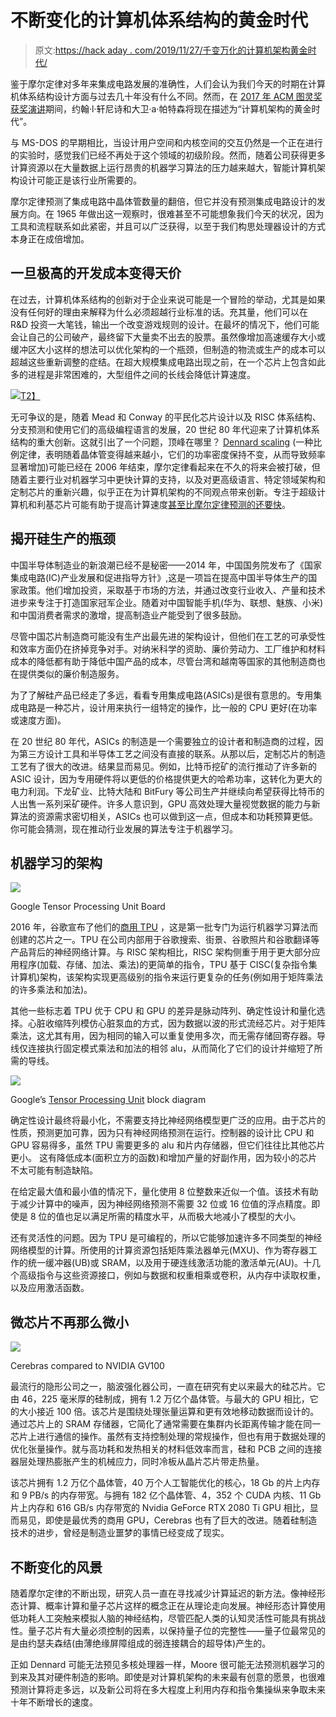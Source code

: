 # 不断变化的计算机体系结构的黄金时代

> 原文:[https://hack aday . com/2019/11/27/千变万化的计算机架构黄金时代/](https://hackaday.com/2019/11/27/the-golden-age-of-ever-changing-computer-architecture/)

鉴于摩尔定律对多年来集成电路发展的准确性，人们会认为我们今天的时期在计算机体系结构设计方面与过去几十年没有什么不同。然而，在 [2017 年 ACM 图灵奖获奖演讲](https://www.youtube.com/watch?v=3LVeEjsn8Ts)期间，约翰·l·轩尼诗和大卫·a·帕特森将现在描述为“计算机架构的黄金时代”。

与 MS-DOS 的早期相比，当设计用户空间和内核空间的交互仍然是一个正在进行的实验时，感觉我们已经不再处于这个领域的初级阶段。然而，随着公司获得更多计算资源以在大量数据上运行昂贵的机器学习算法的压力越来越大，智能计算机架构设计可能正是该行业所需要的。

摩尔定律预测了集成电路中晶体管数量的翻倍，但它并没有预测集成电路设计的发展方向。在 1965 年做出这一观察时，很难甚至不可能想象我们今天的状况，因为工具和流程联系如此紧密，并且可以广泛获得，以至于我们构思处理器设计的方式本身正在成倍增加。

## 一旦极高的开发成本变得天价

在过去，计算机体系结构的创新对于企业来说可能是一个冒险的举动，尤其是如果没有任何好的理由来解释为什么必须超越行业标准的话。充其量，他们可以在 R&D 投资一大笔钱，输出一个改变游戏规则的设计。在最坏的情况下，他们可能会让自己的公司破产，最终留下大量卖不出去的股票。虽然像增加高速缓存大小或缓冲区大小这样的想法可以优化架构的一个瓶颈，但制造的物流或生产的成本可以超越这些重新调整的症结。在超大规模集成电路出现之前，在一个芯片上包含如此多的进程是非常困难的，大型组件之间的长线会降低计算速度。

[![](../Images/62ee16cd6e3610af2dc300dfa3d28b2d.png)T2】](https://hackaday.com/wp-content/uploads/2019/11/silicon-wafer-1.jpg)

无可争议的是，随着 Mead 和 Conway 的平民化芯片设计以及 RISC 体系结构、分支预测和使用它们的高级编程语言的发展，20 世纪 80 年代迎来了计算机体系结构的重大创新。这就引出了一个问题，顶峰在哪里？ [Dennard scaling](https://en.wikipedia.org/wiki/Dennard_scaling) (一种比例定律，表明随着晶体管变得越来越小，它们的功率密度保持不变，从而导致频率显著增加)可能已经在 2006 年结束，摩尔定律看起来在不久的将来会被打破，但随着主要行业对机器学习中更快计算的支持，以及对更高级语言、特定领域架构和定制芯片的重新兴趣，似乎正在为计算机架构的不同观点带来创新。专注于超级计算机和利基芯片可能有助于提高计算速度[甚至比摩尔定律预测的还要快](https://conferences.oreilly.com/artificial-intelligence/ai-ca-2018/public/schedule/detail/70344)。

## 揭开硅生产的瓶颈

中国半导体制造业的新浪潮已经不是秘密——2014 年，中国国务院发布了《国家集成电路(IC)产业发展和促进指导方针》,这是一项旨在提高中国半导体生产的国家政策。他们增加投资，采取基于市场的方法，并通过改变行业收入、产量和技术进步来专注于打造国家冠军企业。随着对中国智能手机(华为、联想、魅族、小米)和中国消费者需求的激增，提高制造业产能受到了很多鼓励。

尽管中国芯片制造商可能没有生产出最先进的架构设计，但他们在工艺的可承受性和效率方面仍在挤掉竞争对手。对纳米科学的资助、廉价劳动力、工厂维护和材料成本的降低都有助于降低中国产品的成本，尽管台湾和越南等国家的其他制造商也在提供类似的廉价制造服务。

为了了解硅产品已经走了多远，看看专用集成电路(ASICs)是很有意思的。专用集成电路是一种芯片，设计用来执行一组特定的操作，比一般的 CPU 更好(在功率或速度方面)。

在 20 世纪 80 年代，ASICs 的制造是一个需要独立的设计者和制造商的过程，因为第三方设计工具和半导体工艺之间没有直接的联系。从那以后，定制芯片的制造工艺有了很大的改进。结果显而易见。例如，比特币挖矿的流行推动了许多新的 ASIC 设计，因为专用硬件将以更低的价格提供更大的哈希功率，这转化为更大的电力利润。下龙矿业、比特大陆和 BitFury 等公司生产并继续向希望获得比特币的人出售一系列采矿硬件。许多人意识到，GPU 高效处理大量视觉数据的能力与新算法的资源需求密切相关，ASICs 也可以做到这一点，但成本和功耗预算更低。你可能会猜测，现在推动行业发展的算法专注于机器学习。

## 机器学习的架构

![](../Images/b41b777351ae60c60a525b12035d424f.png)

Google Tensor Processing Unit Board

2016 年，谷歌宣布了他们的[商用 TPU](https://cloud.google.com/blog/products/gcp/an-in-depth-look-at-googles-first-tensor-processing-unit-tpu) ，这是第一批专门为运行机器学习算法而创建的芯片之一。TPU 在公司内部用于谷歌搜索、街景、谷歌照片和谷歌翻译等产品背后的神经网络计算。与 RISC 架构相比，RISC 架构侧重于用于更大部分应用程序(加载、存储、加法、乘法)的更简单的指令，TPU 基于 CISC(复杂指令集计算机)架构，该架构实现更高级别的指令来运行更复杂的任务(例如用于矩阵乘法的许多乘法和加法)。

其他一些标志着 TPU 优于 CPU 和 GPU 的差异是脉动阵列、确定性设计和量化选择。心脏收缩阵列模仿心脏泵血的方式，因为数据以波的形式流经芯片。对于矩阵乘法，这尤其有用，因为相同的输入可以重复使用多次，而无需存储回寄存器。导线仅连接执行固定模式乘法和加法的相邻 alu，从而简化了它们的设计并缩短了所需的导线。

![](../Images/d9dfe61726fa96b427bff5bcdb103e2b.png)

Google’s [Tensor Processing Unit](https://cloud.google.com/blog/products/gcp/an-in-depth-look-at-googles-first-tensor-processing-unit-tpu) block diagram

确定性设计最终将最小化，不需要支持比神经网络模型更广泛的应用。由于芯片的性质，预测更加可靠，因为只有神经网络预测在运行。控制器的设计比 CPU 和 GPU 容易得多，虽然 TPU 需要更多的 alu 和片内存储器，但它们往往比其他芯片更小。 这有降低成本(面积立方的函数)和增加产量的好副作用，因为较小的芯片不太可能有制造缺陷。

在给定最大值和最小值的情况下，量化使用 8 位整数来近似一个值。该技术有助于减少计算中的噪声，因为神经网络预测不需要 32 位或 16 位值的浮点精度。即使是 8 位的值也足以满足所需的精度水平，从而极大地减小了模型的大小。

还有灵活性的问题。因为 TPU 是可编程的，所以它能够加速许多不同类型的神经网络模型的计算。所使用的计算资源包括矩阵乘法器单元(MXU)、作为寄存器工作的统一缓冲器(UB)或 SRAM，以及用于硬连线激活功能的激活单元(AU)。十几个高级指令与这些资源接口，例如与数据和权重相乘或卷积，从内存中读取权重，以及应用激活函数。

## 微芯片不再那么微小

[![](../Images/c174aa567524aeb4c11a125c785a7cf0.png)](https://hackaday.com/wp-content/uploads/2019/11/cerebras-chip-comparison-to-nvidia.jpg)

Cerebras compared to NVIDIA GV100

最流行的隐形公司之一，脑波强化器公司，一直在研究有史以来最大的硅芯片。它由 46，225 毫米厚的硅制成，拥有 1.2 万亿个晶体管。与最大的 GPU 相比，它的大小接近 100 倍。该芯片是围绕处理张量运算和更有效地移动数据而设计的。通过芯片上的 SRAM 存储器，它简化了通常需要在集群内长距离传输才能在同一芯片上进行通信的操作。虽然有支持控制处理的常规操作，但也有用于数据处理的优化张量操作。就与高功耗和发热相关的材料低效率而言，硅和 PCB 之间的连接器层处理热膨胀产生的机械应力，同时冷板从晶片芯片带走热量。

该芯片拥有 1.2 万亿个晶体管，40 万个人工智能优化的核心，18 Gb 的片上内存和 9 PB/s 的内存带宽。与拥有 182 亿个晶体管、4，352 个 CUDA 内核、11 Gb 片上内存和 616 GB/s 内存带宽的 Nvidia GeForce RTX 2080 Ti GPU 相比，显而易见，即使是最优秀的商用 GPU，Cerebras 也有了巨大的改进。随着硅制造技术的进步，曾经是制造业噩梦的事情已经变成了现实。

## 不断变化的风景

随着摩尔定律的不断出现，研究人员一直在寻找减少计算延迟的新方法。像神经形态计算、概率计算和量子芯片这样的概念正在从理论走向发展。神经形态计算使用低功耗人工突触来模拟人脑的神经结构，尽管匹配人类的认知灵活性可能具有挑战性。量子芯片有大量必须控制的因素，以保持量子位的完整性——量子位最常见的是由约瑟夫森结(由薄绝缘屏障组成的弱连接耦合的超导体)产生的。

正如 Dennard 可能无法预见多核处理器一样，Moore 很可能无法预测机器学习的到来及其对硬件制造的影响。即使是对计算机架构的未来最有创意的愿景，也很难预测计算将走多远，以及新公司将在多大程度上利用内存和指令集操纵来争取未来十年不断增长的速度。